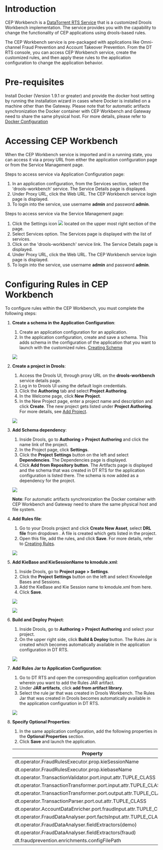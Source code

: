 # Introduction

CEP Workbench is a [DataTorrent RTS Service](services/#overview) that is a customized Drools Workbench implementation. The service provides you with the capability to change the functionality of CEP applications using drools-based rules.

The CEP Workbench service is pre-packaged with applications like Omni-channel Fraud Prevention and Account Takeover Prevention.  From the DT RTS console, you can access CEP Workbench service, create the customized rules, and then apply these rules to the application configuration to change the application behavior.

# Pre-requisites

Install Docker (Version 1.9.1 or greater) and provide the docker host setting by running the installation wizard in cases where Docker is installed on a machine other than the Gateway.  Please note that for automatic artifacts synchronization the Docker container with CEP Workbench and Gateway need to share the same physical host.  For more details, please refer to [Docker Configuration](services/#configuring-docker)

# Accessing CEP Workbench

When the CEP Workbench service is imported and in a running state, you can access it via a proxy URL from either the application configuration page or from the Service Management page.

Steps to access service via Application Configuration page:

1. In an application configuration, from the Services section, select the 'drools-workbench' service. The Service Details page is displayed.
2. Under Proxy URL, click the Web URL. The CEP Workbench service login page is displayed.
3. To login into the service, use username **admin** and password **admin**.

Steps to access service via the Service Management page:

1. Click the Settings icon ![](images/services/cog-wheel.png) located on the upper most right section of the page.
2. Select Services option. The Services page is displayed with the list of services.
3. Click on the 'drools-workbench' service link. The Service Details page is displayed.
4. Under Proxy URL, click the Web URL. The CEP Workbench service login page is displayed.
5. To login into the service, use username **admin** and password **admin**.


# Configuring Rules in CEP Workbench

To configure rules within the CEP Workbench, you must complete the following steps:

1. **Create a schema in the Application Configuration**:
	
	1. Create an application configuration for an application.
	2. In the application configuration, create and save a schema. This adds schema in the configuration of the application that you want to launch with the customized rules. [Creating Schema](jar_artifacts.md)
	
	![](images/cep_workbench/step1.png)
	
2. **Create a project in Drools**:

	1. Access the Drools UI, through proxy URL on the **drools-workbench** service details page.
	2. Log in to Drools UI using the default login credentials.
	3. Click the **Authoring** tab and select **Project Authoring**.
	4. In the Welcome page, click **New Project**.
	5. In the New Project page, enter a project name and description and click **Create**. The new project gets listed under **Project Authoring**. For more details, see [Add Project](https://docs.jboss.org/drools/release/7.2.0.Final/drools-docs/html_single/#_wb.quickstartaddproject).
	
	![](images/cep_workbench/step2.png)

3. **Add Schema dependency**:

	1. Inside Drools, go to **Authoring > Project Authoring** and click the name link of the project.
	2. In the Project page, click **Settings**.
	3. Click the **Project Settings** button on the left and select **Dependencies**. The Dependencies page is displayed.
	4. Click **Add from Repository button**. The Artifacts page is displayed and the schema that was created in DT RTS for the application configuration is listed there. The schema is now added as a dependency for the project.
	
	![](images/cep_workbench/step3.png)
	
	**Note**: For automatic artifacts synchronization the Docker container with CEP Workbench and Gateway need to share the same physical host and file system.

4. **Add Rules file**:

	1. Go to your Drools project and click **Create New Asset**, select **DRL file** from dropdown . A file is created which gets listed in the project.
	2. Open this file, add the rules, and click **Save**. For more details, refer to [Creating Rules](https://docs.jboss.org/drools/release/7.2.0.Final/drools-docs/html_single/#_welcome).
	
	![](images/cep_workbench/step4.png)

5. **Add KieBase and KieSessionName to kmodule.xml**:
	
	1. Inside Drools, go to **Project page > Settings**.
	2. Click the **Project Settings** button on the left and select Knowledge Bases and Sessions.
	3. Add the KieBase and Kie Session name to kmodule.xml from here.
	4. Click **Save**.
	
	![](images/cep_workbench/step5-a.png)
	
	![](images/cep_workbench/step5-b.png)

6. **Build and Deploy Project**:
	
	1. Inside Drools, go to **Authoring > Project Authoring** and select your project.
	2. On the upper right side, click **Build & Deploy** button. The Rules Jar is created which becomes automatically available in the application configuration in DT RTS.
	
	![](images/cep_workbench/step6.png)

7.  **Add Rules Jar to Application Configuration**:

	1. Go to DT RTS and open the corresponding application configuration wherein you want to add the Rules JAR artifact.
	2. Under **JAR artifacts**, click **add from artifact library**.
	3. Select the rule jar that was created in Drools Workbench. The Rules Jar that was created in Drools becomes automatically available in the application configuration in DT RTS.
	
	![](images/cep_workbench/step7.png)

8.  **Specify Optional Properties**:

	1. In the same application configuration, add the following properties in the **Optional Properties** section.
	2. Click **Save** and launch the application.

	| Property |
	| -- |
	| dt.operator.FraudRulesExecutor.prop.kieSessionName |
	| dt.operator.FraudRulesExecutor.prop.kiebaseName |
	| dt.operator.TransactionValidator.port.input.attr.TUPLE_CLASS |
	| dt.operator.TransactionTransformer.port.input.attr.TUPLE_CLASS |
	| dt.operator.TransactionTransformer.port.output.attr.TUPLE_CLASS |
	| dt.operator.TransactionParser.port.out.attr.TUPLE_CLASS |
	| dt.operator.AccountDataEnricher.port.fraudInput.attr.TUPLE_CLASS |
	| dt.operator.FraudDataAnalyser.port.factsInput.attr.TUPLE_CLASS |
	| dt.operator.FraudDataAnalyser.fieldExtractors(demo) |
	| dt.operator.FraudDataAnalyser.fieldExtractors(fraud) |
	| dt.fraudprevention.enrichments.configFilePath |
